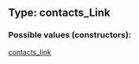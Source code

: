 ## Type: contacts\_Link  

### Possible values (constructors):

[contacts\_link](../constructors/contacts\_link.md)  

